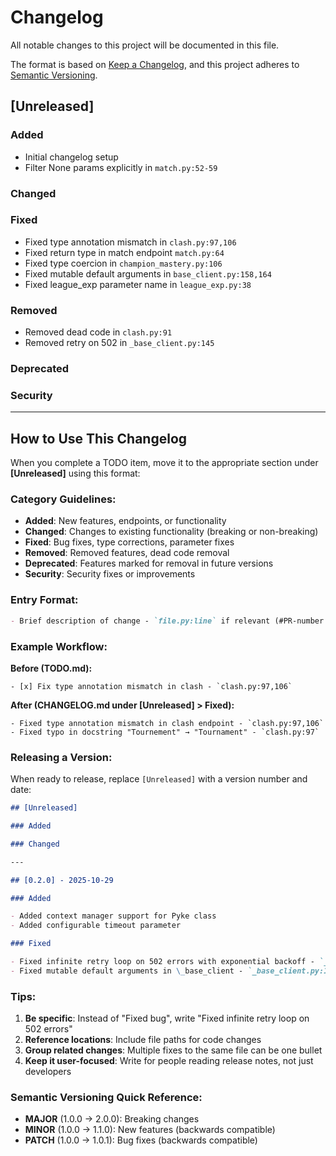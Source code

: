 # Changelog

All notable changes to this project will be documented in this file.

The format is based on [Keep a Changelog](https://keepachangelog.com/en/1.1.0/),
and this project adheres to [Semantic Versioning](https://semver.org/spec/v2.0.0.html).

## [Unreleased]

### Added

- Initial changelog setup
- Filter None params explicitly in `match.py:52-59`

### Changed

### Fixed

- Fixed type annotation mismatch in `clash.py:97,106`
- Fixed return type in match endpoint `match.py:64`
- Fixed type coercion in `champion_mastery.py:106`
- Fixed mutable default arguments in `base_client.py:158,164`
- Fixed league_exp parameter name in `league_exp.py:38`

### Removed

- Removed dead code in `clash.py:91`
- Removed retry on 502 in `_base_client.py:145`

### Deprecated

### Security

---

## How to Use This Changelog

When you complete a TODO item, move it to the appropriate section under **[Unreleased]** using this format:

### Category Guidelines:

- **Added**: New features, endpoints, or functionality
- **Changed**: Changes to existing functionality (breaking or non-breaking)
- **Fixed**: Bug fixes, type corrections, parameter fixes
- **Removed**: Removed features, dead code removal
- **Deprecated**: Features marked for removal in future versions
- **Security**: Security fixes or improvements

### Entry Format:

```markdown
- Brief description of change - `file.py:line` if relevant (#PR-number if applicable)
```

### Example Workflow:

**Before (TODO.md):**

```
- [x] Fix type annotation mismatch in clash - `clash.py:97,106`
```

**After (CHANGELOG.md under [Unreleased] > Fixed):**

```
- Fixed type annotation mismatch in clash endpoint - `clash.py:97,106`
- Fixed typo in docstring "Tournement" → "Tournament" - `clash.py:97`
```

### Releasing a Version:

When ready to release, replace `[Unreleased]` with a version number and date:

```markdown
## [Unreleased]

### Added

### Changed

---

## [0.2.0] - 2025-10-29

### Added

- Added context manager support for Pyke class
- Added configurable timeout parameter

### Fixed

- Fixed infinite retry loop on 502 errors with exponential backoff - `_base_client.py:116`
- Fixed mutable default arguments in \_base_client - `_base_client.py:162,168`
```

### Tips:

1. **Be specific**: Instead of "Fixed bug", write "Fixed infinite retry loop on 502 errors"
2. **Reference locations**: Include file paths for code changes
3. **Group related changes**: Multiple fixes to the same file can be one bullet
4. **Keep it user-focused**: Write for people reading release notes, not just developers

### Semantic Versioning Quick Reference:

- **MAJOR** (1.0.0 → 2.0.0): Breaking changes
- **MINOR** (1.0.0 → 1.1.0): New features (backwards compatible)
- **PATCH** (1.0.0 → 1.0.1): Bug fixes (backwards compatible)
